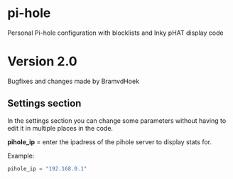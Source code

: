 # pi-hole
Personal Pi-hole configuration with blocklists and Inky pHAT display code

# Version 2.0
Bugfixes and changes made by BramvdHoek

## Settings section
In the settings section you can change some parameters without having to edit
it in multiple places in the code.

**pihole_ip** = enter the ipadress of the pihole server to display stats for.


Example:
```python
pihole_ip = "192.168.0.1"
```
